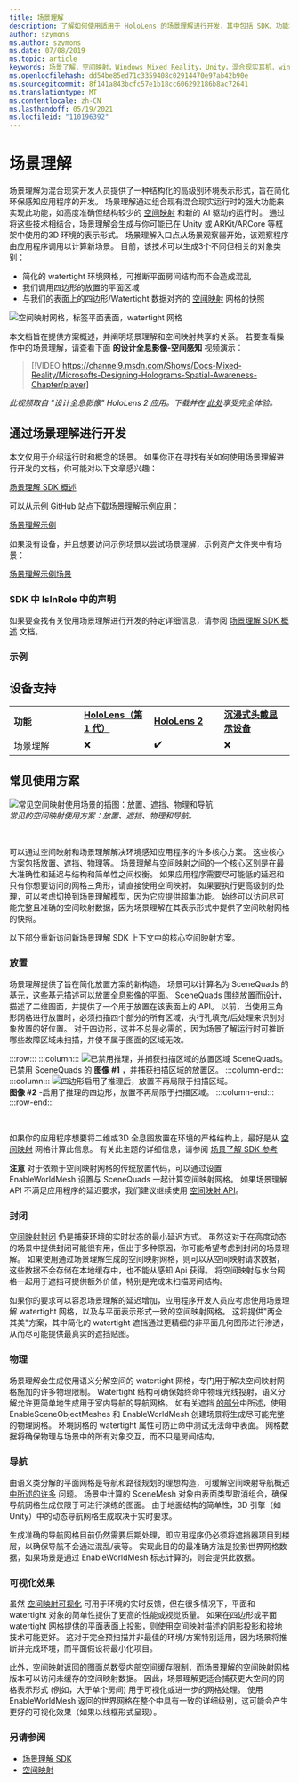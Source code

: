 ```yaml
---
title: 场景理解
description: 了解如何使用适用于 HoloLens 的场景理解进行开发，其中包括 SDK、功能和常见使用方案。
author: szymons
ms.author: szymons
ms.date: 07/08/2019
ms.topic: article
keywords: 场景了解，空间映射，Windows Mixed Reality，Unity，混合现实耳机，windows Mixed Reality 耳机，虚拟现实耳机，HoloLens，封闭，SDK
ms.openlocfilehash: dd54be85ed71c3359408c02914470e97ab42b90e
ms.sourcegitcommit: 8f141a843bcfc57e1b18cc606292186b8ac72641
ms.translationtype: MT
ms.contentlocale: zh-CN
ms.lasthandoff: 05/19/2021
ms.locfileid: "110196392"
---
```

# <a name="scene-understanding"></a>场景理解

场景理解为混合现实开发人员提供了一种结构化的高级别环境表示形式，旨在简化环保感知应用程序的开发。 场景理解通过组合现有混合现实运行时的强大功能来实现此功能，如高度准确但结构较少的 [空间映射](spatial-mapping.md) 和新的 AI 驱动的运行时。 通过将这些技术相结合，场景理解会生成与你可能已在 Unity 或 ARKit/ARCore 等框架中使用的3D 环境的表示形式。 场景理解入口点从场景观察器开始，该观察程序由应用程序调用以计算新场景。 目前，该技术可以生成3个不同但相关的对象类别：

* 简化的 watertight 环境网格，可推断平面房间结构而不会造成混乱
* 我们调用四边形的放置的平面区域
* 与我们的表面上的四边形/Watertight 数据对齐的 [空间映射](spatial-mapping.md) 网格的快照

![空间映射网格，标签平面表面，watertight 网格](images/SUScenarios.png)

本文档旨在提供方案概述，并阐明场景理解和空间映射共享的关系。 若要查看操作中的场景理解，请查看下面 **的设计全息影像-空间感知** 视频演示：

> [!VIDEO https://channel9.msdn.com/Shows/Docs-Mixed-Reality/Microsofts-Designing-Holograms-Spatial-Awareness-Chapter/player]

*此视频取自 "设计全息影像" HoloLens 2 应用。下载并在 [此处](https://aka.ms/dhapp)享受完全体验。*

## <a name="developing-with-scene-understanding"></a>通过场景理解进行开发

本文仅用于介绍运行时和概念的场景。 如果你正在寻找有关如何使用场景理解进行开发的文档，你可能对以下文章感兴趣：

[场景理解 SDK 概述](../develop/platform-capabilities-and-apis/scene-understanding-SDK.md)

可以从示例 GitHub 站点下载场景理解示例应用：

[场景理解示例](https://github.com/microsoft/MixedReality-SceneUnderstanding-Samples)

如果没有设备，并且想要访问示例场景以尝试场景理解，示例资产文件夹中有场景：

[场景理解示例场景](https://github.com/sceneunderstanding-microsoft/unitysample/tree/master/Assets/Resources/SerializedScenesForPCPath)

### <a name="sdk"></a>SDK 中 IsInRole 中的声明

如果要查找有关使用场景理解进行开发的特定详细信息，请参阅 [场景理解 SDK 概述](../develop/platform-capabilities-and-apis/scene-understanding-SDK.md) 文档。

### <a name="sample"></a>示例

## <a name="device-support"></a>设备支持

<table>
    <colgroup>
    <col width="25%" />
    <col width="25%" />
    <col width="25%" />
    <col width="25%" />
    </colgroup>
    <tr>
        <td><strong>功能</strong></td>
        <td><a href="/hololens/hololens1-hardware"><strong>HoloLens（第 1 代）</strong></a></td>
        <td><a href="https://docs.microsoft.com/hololens/hololens2-hardware"><strong>HoloLens 2</strong></td>
        <td><a href="../discover/immersive-headset-hardware-details.md"><strong>沉浸式头戴显示设备</strong></a></td>
    </tr>
     <tr>
        <td>场景理解</td>
        <td>❌</td>
        <td>✔️</td>
        <td>❌</td>
    </tr>
</table>

## <a name="common-usage-scenarios"></a>常见使用方案

![常见空间映射使用场景的插图：放置、遮挡、物理和导航](images/sm-concepts-1000px.png)<br>
*常见的空间映射使用方案：放置、遮挡、物理和导航。*

<br>

可以通过空间映射和场景理解解决环境感知应用程序的许多核心方案。 这些核心方案包括放置、遮挡、物理等。 场景理解与空间映射之间的一个核心区别是在最大准确性和延迟与结构和简单性之间权衡。 如果应用程序需要尽可能低的延迟和只有你想要访问的网格三角形，请直接使用空间映射。 如果要执行更高级别的处理，可以考虑切换到场景理解模型，因为它应提供超集功能。 始终可以访问尽可能完整且准确的空间映射数据，因为场景理解在其表示形式中提供了空间映射网格的快照。

以下部分重新访问新场景理解 SDK 上下文中的核心空间映射方案。

### <a name="placement"></a>放置

场景理解提供了旨在简化放置方案的新构造。 场景可以计算名为 SceneQuads 的基元，这些基元描述可以放置全息影像的平面。 SceneQuads 围绕放置而设计，描述了二维图面，并提供了一个用于放置在该表面上的 API。 以前，当使用三角形网格进行放置时，必须扫描四个部分的所有区域，执行孔填充/后处理来识别对象放置的好位置。 对于四边形，这并不总是必需的，因为场景了解运行时可推断哪些故障区域未扫描，并使不属于图面的区域无效。

:::row:::
    :::column:::
       ![已禁用推理，并捕获扫描区域的放置区域 SceneQuads。](images/SUQuads.png)<br>
       已禁用 SceneQuads 的 **图像 #1** ，并捕获扫描区域的放置区。
    :::column-end:::
        :::column:::
       ![四边形启用了推理后，放置不再局限于扫描区域。](images/SUWatertight.png)<br>
        **图像 #2** -启用了推理的四边形，放置不再局限于扫描区域。
    :::column-end:::
:::row-end:::

<br>


如果你的应用程序想要将二维或3D 全息图放置在环境的严格结构上，最好是从 [空间映射](spatial-mapping.md) 网格计算此信息。 有关此主题的详细信息，请参阅 [场景了解 SDK 参考](../develop/platform-capabilities-and-apis/scene-understanding-SDK.md)

**注意** 对于依赖于空间映射网格的传统放置代码，可以通过设置 EnableWorldMesh 设置与 SceneQuads 一起计算空间映射网格。 如果场景理解 API 不满足应用程序的延迟要求，我们建议继续使用 [空间映射 API](spatial-mapping.md#placement)。

### <a name="occlusion"></a>封闭

[空间映射封闭](spatial-mapping.md#occlusion) 仍是捕获环境的实时状态的最小延迟方式。 虽然这对于在高度动态的场景中提供封闭可能很有用，但出于多种原因，你可能希望考虑到封闭的场景理解。 如果使用通过场景理解生成的空间映射网格，则可以从空间映射请求数据，这些数据不会存储在本地缓存中，也不能从感知 Api 获得。 将空间映射与水台网格一起用于遮挡可提供额外价值，特别是完成未扫描房间结构。

如果你的要求可以容忍场景理解的延迟增加，应用程序开发人员应考虑使用场景理解 watertight 网格，以及与平面表示形式一致的空间映射网格。 这将提供"两全其美"方案，其中简化的 watertight 遮挡通过更精细的非平面几何图形进行渗透，从而尽可能提供最真实的遮挡贴图。

### <a name="physics"></a>物理

场景理解会生成使用语义分解空间的 watertight 网格，专门用于解决空间映射网格施加的许多物理限制。 Watertight 结构可确保始终命中物理光线投射，语义分解允许更简单地生成用于室内导航的导航网格。 如有关遮挡 [的部分](#occlusion)中所述，使用 EnableSceneObjectMeshes 和 EnableWorldMesh 创建场景将生成尽可能完整的物理网格。 环境网格的 watertight 属性可防止命中测试无法命中表面。 网格数据将确保物理与场景中的所有对象交互，而不只是房间结构。

### <a name="navigation"></a>导航

由语义类分解的平面网格是导航和路径规划的理想构造，可缓解空间映射导航概述 [中所述的许多](spatial-mapping.md#navigation) 问题。 场景中计算的 SceneMesh 对象由表面类型取消组合，确保导航网格生成仅限于可进行演练的图面。 由于地面结构的简单性，3D 引擎（如 Unity）中的动态导航网格生成取决于实时要求。

生成准确的导航网格目前仍然需要后期处理，即应用程序仍必须将遮挡器项目到楼层，以确保导航不会通过混乱/表等。 实现此目的的最准确方法是投影世界网格数据，如果场景是通过 EnableWorldMesh 标志计算的，则会提供此数据。

### <a name="visualization"></a>可视化效果

虽然 [空间映射可视化](spatial-mapping.md#visualization) 可用于环境的实时反馈，但在很多情况下，平面和 watertight 对象的简单性提供了更高的性能或视觉质量。 如果在四边形或平面 watertight 网格提供的平面表面上投影，则使用空间映射描述的阴影投影和接地技术可能更好。 这对于完全预扫描并非最佳的环境/方案特别适用，因为场景将推断并完成环境，而平面假设将最小化项目。

此外，空间映射返回的图面总数受内部空间缓存限制，而场景理解的空间映射网格版本可以访问未缓存的空间映射数据。 因此，场景理解更适合捕获更大空间的网格表示形式 (例如，大于单个房间) 用于可视化或进一步的网格处理。 使用 EnableWorldMesh 返回的世界网格在整个中具有一致的详细级别，这可能会产生更好的可视化效果（如果以线框形式呈现）。

### <a name="see-also"></a>另请参阅

* [场景理解 SDK](../develop/platform-capabilities-and-apis/scene-understanding-SDK.md)
* [空间映射](spatial-mapping.md)
